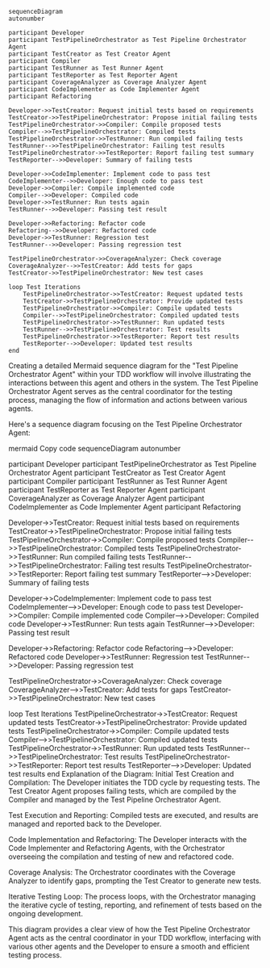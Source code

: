 ```mermaid
sequenceDiagram
autonumber

participant Developer
participant TestPipelineOrchestrator as Test Pipeline Orchestrator Agent
participant TestCreator as Test Creator Agent
participant Compiler
participant TestRunner as Test Runner Agent
participant TestReporter as Test Reporter Agent
participant CoverageAnalyzer as Coverage Analyzer Agent
participant CodeImplementer as Code Implementer Agent
participant Refactoring

Developer->>TestCreator: Request initial tests based on requirements
TestCreator->>TestPipelineOrchestrator: Propose initial failing tests
TestPipelineOrchestrator->>Compiler: Compile proposed tests
Compiler-->>TestPipelineOrchestrator: Compiled tests
TestPipelineOrchestrator->>TestRunner: Run compiled failing tests
TestRunner-->>TestPipelineOrchestrator: Failing test results
TestPipelineOrchestrator->>TestReporter: Report failing test summary
TestReporter-->>Developer: Summary of failing tests

Developer->>CodeImplementer: Implement code to pass test
CodeImplementer-->>Developer: Enough code to pass test
Developer->>Compiler: Compile implemented code
Compiler-->>Developer: Compiled code
Developer->>TestRunner: Run tests again
TestRunner-->>Developer: Passing test result

Developer->>Refactoring: Refactor code
Refactoring-->>Developer: Refactored code
Developer->>TestRunner: Regression test
TestRunner-->>Developer: Passing regression test

TestPipelineOrchestrator->>CoverageAnalyzer: Check coverage
CoverageAnalyzer-->>TestCreator: Add tests for gaps
TestCreator->>TestPipelineOrchestrator: New test cases

loop Test Iterations
    TestPipelineOrchestrator->>TestCreator: Request updated tests
    TestCreator->>TestPipelineOrchestrator: Provide updated tests
    TestPipelineOrchestrator->>Compiler: Compile updated tests
    Compiler-->>TestPipelineOrchestrator: Compiled updated tests
    TestPipelineOrchestrator->>TestRunner: Run updated tests
    TestRunner-->>TestPipelineOrchestrator: Test results
    TestPipelineOrchestrator->>TestReporter: Report test results
    TestReporter-->>Developer: Updated test results
end
```



Creating a detailed Mermaid sequence diagram for the "Test Pipeline Orchestrator Agent" within your TDD workflow will involve illustrating the interactions between this agent and others in the system. The Test Pipeline Orchestrator Agent serves as the central coordinator for the testing process, managing the flow of information and actions between various agents.

Here's a sequence diagram focusing on the Test Pipeline Orchestrator Agent:

mermaid
Copy code
sequenceDiagram
autonumber

participant Developer
participant TestPipelineOrchestrator as Test Pipeline Orchestrator Agent
participant TestCreator as Test Creator Agent
participant Compiler
participant TestRunner as Test Runner Agent
participant TestReporter as Test Reporter Agent
participant CoverageAnalyzer as Coverage Analyzer Agent
participant CodeImplementer as Code Implementer Agent
participant Refactoring

Developer->>TestCreator: Request initial tests based on requirements
TestCreator->>TestPipelineOrchestrator: Propose initial failing tests
TestPipelineOrchestrator->>Compiler: Compile proposed tests
Compiler-->>TestPipelineOrchestrator: Compiled tests
TestPipelineOrchestrator->>TestRunner: Run compiled failing tests
TestRunner-->>TestPipelineOrchestrator: Failing test results
TestPipelineOrchestrator->>TestReporter: Report failing test summary
TestReporter-->>Developer: Summary of failing tests

Developer->>CodeImplementer: Implement code to pass test
CodeImplementer-->>Developer: Enough code to pass test
Developer->>Compiler: Compile implemented code
Compiler-->>Developer: Compiled code
Developer->>TestRunner: Run tests again
TestRunner-->>Developer: Passing test result

Developer->>Refactoring: Refactor code
Refactoring-->>Developer: Refactored code
Developer->>TestRunner: Regression test
TestRunner-->>Developer: Passing regression test

TestPipelineOrchestrator->>CoverageAnalyzer: Check coverage
CoverageAnalyzer-->>TestCreator: Add tests for gaps
TestCreator->>TestPipelineOrchestrator: New test cases

loop Test Iterations
    TestPipelineOrchestrator->>TestCreator: Request updated tests
    TestCreator->>TestPipelineOrchestrator: Provide updated tests
    TestPipelineOrchestrator->>Compiler: Compile updated tests
    Compiler-->>TestPipelineOrchestrator: Compiled updated tests
    TestPipelineOrchestrator->>TestRunner: Run updated tests
    TestRunner-->>TestPipelineOrchestrator: Test results
    TestPipelineOrchestrator->>TestReporter: Report test results
    TestReporter-->>Developer: Updated test results
end
Explanation of the Diagram:
Initial Test Creation and Compilation: The Developer initiates the TDD cycle by requesting tests. The Test Creator Agent proposes failing tests, which are compiled by the Compiler and managed by the Test Pipeline Orchestrator Agent.

Test Execution and Reporting: Compiled tests are executed, and results are managed and reported back to the Developer.

Code Implementation and Refactoring: The Developer interacts with the Code Implementer and Refactoring Agents, with the Orchestrator overseeing the compilation and testing of new and refactored code.

Coverage Analysis: The Orchestrator coordinates with the Coverage Analyzer to identify gaps, prompting the Test Creator to generate new tests.

Iterative Testing Loop: The process loops, with the Orchestrator managing the iterative cycle of testing, reporting, and refinement of tests based on the ongoing development.

This diagram provides a clear view of how the Test Pipeline Orchestrator Agent acts as the central coordinator in your TDD workflow, interfacing with various other agents and the Developer to ensure a smooth and efficient testing process.